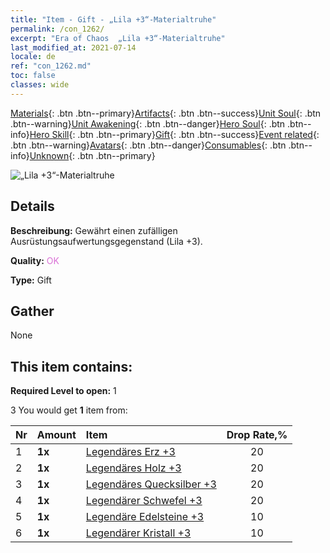 ```yaml
---
title: "Item - Gift - „Lila +3“-Materialtruhe"
permalink: /con_1262/
excerpt: "Era of Chaos  „Lila +3“-Materialtruhe"
last_modified_at: 2021-07-14
locale: de
ref: "con_1262.md"
toc: false
classes: wide
---
```

 [Materials](/ItemsDE/){: .btn .btn--primary}[Artifacts](/ItemsDE/Artifacts/){: .btn .btn--success}[Unit Soul](/ItemsDE/UnitSoul/){: .btn .btn--warning}[Unit Awakening](/ItemsDE/UnitAwakening/){: .btn .btn--danger}[Hero Soul](/ItemsDE/HeroSoul/){: .btn .btn--info}[Hero Skill](/ItemsDE/HeroSkill/){: .btn .btn--primary}[Gift](/ItemsDE/Gift/){: .btn .btn--success}[Event related](/ItemsDE/Events/){: .btn .btn--warning}[Avatars](/ItemsDE/Avatars/){: .btn .btn--danger}[Consumables](/ItemsDE/Consumables/){: .btn .btn--info}[Unknown](/ItemsDE/Unknown/){: .btn .btn--primary}

 ![„Lila +3“-Materialtruhe](/images/t/i_304002.png)

## Details
 **Beschreibung:** Gewährt einen zufälligen Ausrüstungsaufwertungsgegenstand (Lila +3).

 **Quality:** <span style="color: #DA70D6">OK</span>

 **Type:** Gift

## Gather

  None

## This item contains:

 **Required Level to open:** 1

 3 You would get **1** item  from:

  | Nr | Amount |     Item    | Drop Rate,% |
  |:---|:-------|:------------|:---------:|
  | 1 |  **1x** | [Legendäres Erz +3](/ItemsDE/mat_54/) | 20 | 
  | 2 |  **1x** | [Legendäres Holz +3](/ItemsDE/mat_55/) | 20 | 
  | 3 |  **1x** | [Legendäres Quecksilber +3](/ItemsDE/mat_56/) | 20 | 
  | 4 |  **1x** | [Legendärer Schwefel +3](/ItemsDE/mat_57/) | 20 | 
  | 5 |  **1x** | [Legendäre Edelsteine +3](/ItemsDE/mat_58/) | 10 | 
  | 6 |  **1x** | [Legendärer Kristall +3](/ItemsDE/mat_59/) | 10 | 

